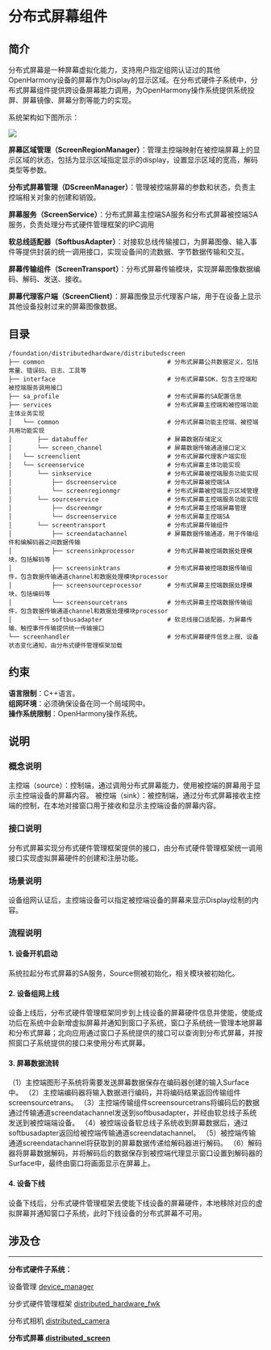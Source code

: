 # **分布式屏幕组件**

## **简介**

分布式屏幕是一种屏幕虚拟化能力，支持用户指定组网认证过的其他OpenHarmony设备的屏幕作为Display的显示区域。在分布式硬件子系统中，分布式屏幕组件提供跨设备屏幕能力调用，为OpenHarmony操作系统提供系统投屏、屏幕镜像、屏幕分割等能力的实现。

系统架构如下图所示：

![](figures/distributedscreen_arch.png)

**屏幕区域管理（ScreenRegionManager）**：管理主控端映射在被控端屏幕上的显示区域的状态，包括为显示区域指定显示的display，设置显示区域的宽高，解码类型等参数。

**分布式屏幕管理（DScreenManager）**：管理被控端屏幕的参数和状态，负责主控端相关对象的创建和销毁。

**屏幕服务（ScreenService）**：分布式屏幕主控端SA服务和分布式屏幕被控端SA服务，负责处理分布式硬件管理框架的IPC调用

**软总线适配器（SoftbusAdapter）**：对接软总线传输接口，为屏幕图像、输入事件等提供封装的统一调用接口，实现设备间的流数据、字节数据传输和交互。

**屏幕传输组件（ScreenTransport）**：分布式屏幕传输模块，实现屏幕图像数据编码、解码、发送、接收。

**屏幕代理客户端（ScreenClient）**：屏幕图像显示代理客户端，用于在设备上显示其他设备投射过来的屏幕图像数据。


## **目录**

```
/foundation/distributedhardware/distributedscreen 
├── common                                  # 分布式屏幕公共数据定义，包括常量、错误码、日志、工具等 
├── interface                               # 分布式屏幕SDK，包含主控端和被控端服务调用接口 
├── sa_profile                              # 分布式屏幕的SA配置信息 
├── services                                # 分布式屏幕主控端和被控端功能主体业务实现 
│   └── common                              # 分布式屏幕功能主控端、被控端共用功能实现 
│       ├── databuffer                      # 屏幕数据存储定义 
│       └── screen_channel                  # 屏幕数据传输通道接口定义 
│   └── screenclient                        # 分布式屏幕代理客户端实现 
│   └── screenservice                       # 分布式屏幕主体功能实现 
│       └── sinkservice                     # 分布式屏幕被控端服务功能实现 
│           ├── dscreenservice              # 分布式屏幕被控端SA 
│           └── screenregionmgr             # 分布式屏幕被控端显示区域管理 
│       └── sourceservice                   # 分布式屏幕主控端服务功能实现 
│           ├── dscreenmgr                  # 分布式屏幕主控端屏幕管理 
│           └── dscreenservice              # 分布式屏幕主控端SA 
│       └── screentransport                 # 分布式屏幕传输组件 
│           ├── screendatachannel           # 屏幕数据传输通道，用于传输组件和编解码器之间数据传输 
│           ├── screensinkprocessor         # 分布式屏幕被控端数据处理模块，包括解码等 
│           ├── screensinktrans             # 分布式屏幕被控端数据传输组件，包含数据传输通道channel和数据处理模块processor 
│           ├── screensourceprocessor       # 分布式屏幕主控端数据处理模块，包括编码等 
│           └── screensourcetrans           # 分布式屏幕主控端数据传输组件，包含数据传输通道channel和数据处理模块processor 
│       └── softbusadapter                  # 软总线接口适配器，为屏幕传输、触控事件传输提供统一传输接口 
└── screenhandler                           # 分布式屏幕硬件信息上报、设备状态变化通知，由分布式硬件管理框架加载
```

## **约束**
**语言限制**：C++语言。  
**组网环境**：必须确保设备在同一个局域网中。  
**操作系统限制**：OpenHarmony操作系统。  

## **说明**
### **概念说明**
主控端（source）：控制端，通过调用分布式屏幕能力，使用被控端的屏幕用于显示主控端设备的屏幕内容。
被控端（sink）：被控制端，通过分布式屏幕接收主控端的控制，在本地对接窗口用于接收和显示主控端设备的屏幕内容。

### **接口说明**
分布式屏幕实现分布式硬件管理框架提供的接口，由分布式硬件管理框架统一调用接口实现虚拟屏幕硬件的创建和注册功能。

### **场景说明**
设备组网认证后，主控端设备可以指定被控端设备的屏幕来显示Display绘制的内容。

### **流程说明**
#### **1. 设备开机启动**
系统拉起分布式屏幕的SA服务，Source侧被初始化，相关模块被初始化。

#### **2. 设备组网上线**
设备上线后，分布式硬件管理框架同步到上线设备的屏幕硬件信息并使能，使能成功后在系统中会新增虚拟屏幕并通知到窗口子系统，窗口子系统统一管理本地屏幕和分布式屏幕；北向应用通过窗口子系统提供的接口可以查询到分布式屏幕，并按照窗口子系统提供的接口来使用分布式屏幕。

#### **3. 屏幕数据流转**
（1）主控端图形子系统将需要发送屏幕数据保存在编码器创建的输入Surface中。
（2）主控端编码器将输入数据进行编码，并将编码结果返回传输组件screensourcetrans。
（3）主控端传输组件screensourcetrans将编码后的数据通过传输通道screendatachannel发送到softbusadapter，并经由软总线子系统发送到被控端端设备。
（4）被控端设备软总线子系统收到屏幕数据后，通过softbusadapter返回给被控端传输通道screendatachannel。
（5）被控端传输通道screendatachannel将获取到的屏幕数据传递给解码器进行解码。
（6）解码器将屏幕数据解码，并将解码后的数据保存到被控端代理显示窗口设置到解码器的Surface中，最终由窗口将画面显示在屏幕上。

#### **4. 设备下线**
设备下线后，分布式硬件管理框架去使能下线设备的屏幕硬件，本地移除对应的虚拟屏幕并通知窗口子系统，此时下线设备的分布式屏幕不可用。

## **涉及仓**
****
**分布式硬件子系统：**  

设备管理
[device_manager](https://gitee.com/openharmony/device_manager)

分步式硬件管理框架
[distributed_hardware_fwk](https://gitee.com/openharmony/distributed_hardware_fwk)

分布式相机
[distributed_camera](https://gitee.com/openharmony/distributed_camera)

**分布式屏幕
[distributed_screen](https://gitee.com/openharmony/distributed_screen)**
